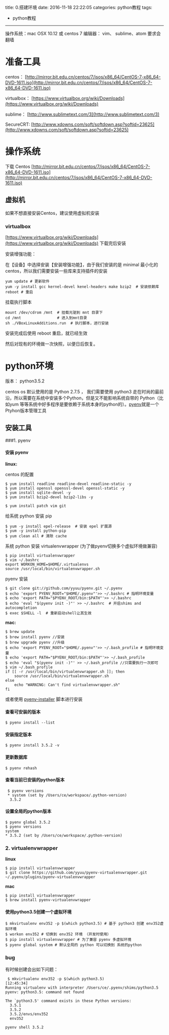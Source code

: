 title: 0.搭建环境
date: 2016-11-18 22:22:05
categories: python教程
tags:
  - python教程
---

操作系统：mac OSX 10.12 或 centos 7
编辑器： vim、 sublime、atom
要求会翻墙

# 准备工具
centos：
[http://mirror.bit.edu.cn/centos/7/isos/x86_64/CentOS-7-x86_64-DVD-1611.iso](http://mirror.bit.edu.cn/centos/7/isos/x86_64/CentOS-7-x86_64-DVD-1611.iso)

virtualbox：
[https://www.virtualbox.org/wiki/Downloads](https://www.virtualbox.org/wiki/Downloads)

sublime：
[http://www.sublimetext.com/3](http://www.sublimetext.com/3)

SecureCRT:
[http://www.xdowns.com/soft/softdown.asp?softid=23625](http://www.xdowns.com/soft/softdown.asp?softid=23625)

# 操作系统

下载 Centos
[http://mirror.bit.edu.cn/centos/7/isos/x86_64/CentOS-7-x86_64-DVD-1611.iso](http://mirror.bit.edu.cn/centos/7/isos/x86_64/CentOS-7-x86_64-DVD-1611.iso)


## 虚拟机

如果不想直接安装Centos，建议使用虚拟机安装

### virtualbox

[https://www.virtualbox.org/wiki/Downloads](https://www.virtualbox.org/wiki/Downloads)
下载完后安装

安装增强功能：

在【设备】中选择安装【安装增强功能】，由于我们安装的是 minimal 最小化的centos，所以我们需要安装一些库来支持插件的安装


```
yum update # 更新软件
yum -y install gcc kernel-devel kenel-headers make bzip2  # 安装依赖库
reboot # 重启
```

挂载执行脚本

```
mount /dev/cdrom /mnt  # 挂载光驱到 mnt 目录下
cd /mnt                # 进入到mnt目录
sh ./VBoxLinuxAdditions.run  # 执行脚本，进行安装
```
安装完成后使用 reboot 重启，就已经生效

然后对现有的环境做一次快照，以便日后恢复。



# python环境

版本： python3.5.2

centos os 默认使用的是 Python 2.7.5 ， 我们需要使用 python3 走在时尚的最前沿，所以需要在系统中安装多个Python，但是又不能影响系统自带的 Python（比如yum 等等系统中好多程序是要依赖于系统本身的python的）。[pyenv](https://github.com/yyuu/pyenv)就是一个Ptyhon版本管理工具

## 安装工具


###1. pyenv

#### 安装 pyenv

**linux:**

centos 的配置

```
$ yum install readline readline-devel readline-static -y
$ yum install openssl openssl-devel openssl-static -y
$ yum install sqlite-devel -y
$ yum install bzip2-devel bzip2-libs -y

$ yum install patch vim git
```

给系统 python 安装 pip

```
$ yum -y install epel-release  # 安装 epel 扩展源
$ yum -y install python-pip
$ yum clean all # 清除 cache
```

系统 python 安装 virtualenvwrapper (为了做pyenv切换多个虚拟环境做兼容)

```
$ pip install virtualenvwrapper
$ vim ~/.bashrc
export WORKON_HOME=$HOME/.virtualenvs 
source /usr/local/bin/virtualenvwrapper.sh
```

pyenv 安装

```
$ git clone git://github.com/yyuu/pyenv.git ~/.pyenv
$ echo 'export PYENV_ROOT="$HOME/.pyenv"'>> ~/.bashrc # 指明环境变量
$ echo 'export PATH="$PYENV_ROOT/bin:$PATH"'>> ~/.bashrc
$ echo 'eval "$(pyenv init -)"' >> ~/.bashrc  # 开启shims and autocompletion
$ exec $SHELL -l  # 重新启动shell让其生效 
```



**mac:**

```
$ brew update
$ brew install pyenv //安装
$ brew upgrade pyenv //升级
$ echo 'export PYENV_ROOT="$HOME/.pyenv"'>> ~/.bash_profile # 指明环境变量
$ echo 'export PATH="$PYENV_ROOT/bin:$PATH"'>> ~/.bash_profile
$ echo 'eval "$(pyenv init -)"' >> ~/.bash_profile //只需要执行一次即可
$ vim ~/.bash_profile
if [[ -r /usr/local/bin/virtualenvwrapper.sh ]]; then
    source /usr/local/bin/virtualenvwrapper.sh
else
    echo "WARNING: Can't find virtualenvwrapper.sh"
fi
```

或者使用 [pyenv-installer](https://github.com/yyuu/pyenv-installer) 脚本进行安装 

#### 查看可安装的版本

```
$ pyenv install --list
```
####  安装指定版本

```
$ pyenv install 3.5.2 -v
```

#### 更新数据库

```
$ pyenv rehash
```

#### 查看当前已安装的python版本

```
 $ pyenv versions 
 * system (set by /Users/ce/workspace/.python-version)
  3.5.2
```

#### 设置全局的python版本

```
$ pyenv global 3.5.2
$ pyenv versions
system
* 3.5.2 (set by /Users/ce/workspace/.python-version)

```

### 2. virtualenvwrapper


**linux**

```
$ pip install virtualenvwrapper
$ git clone https://github.com/yyuu/pyenv-virtualenvwrapper.git ~/.pyenv/plugins/pyenv-virtualenvwrapper
```

**mac**

```
$ pip install virtualenvwrapper
$ brew install pyenv-virtualenvwrapper
```

#### 使用python3.5创建一个虚拟环境

```
$ mkvirtualenv env352 -p $(which python3.5) # 基于 python3 创建 env352虚拟环境
$ workon env352 # 切换到 env352 环境 （开发时使用）
$ pip install virtualenvwrapper # 为了兼容 pyenv 多虚拟环境
$ pyenv global system # 默认全局的 python 可以切换到 系统的python
```

### bug

有时候创建会出如下问题：

```
 $ mkvirtualenv env352 -p $(which python3.5)                                                                                                                                                                                                                    [12:45:34]
Running virtualenv with interpreter /Users/ce/.pyenv/shims/python3.5
pyenv: python3.5: command not found

The `python3.5' command exists in these Python versions:
  3.5.1
  3.5.2
  3.5.2/envs/env352
  env352
```
```
pyenv shell 3.5.2
```



